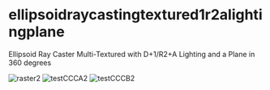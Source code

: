 # ellipsoidraycastingtextured1r2alightingplane
Ellipsoid Ray Caster Multi-Textured with D+1/R2+A Lighting and a Plane in 360 degrees

![raster2](https://user-images.githubusercontent.com/19920254/147760808-42e48205-074e-4e25-acf6-ba893dcfbbc7.png)
![testCCCA2](https://user-images.githubusercontent.com/19920254/147760899-8f944284-acee-438a-811c-809ca8767e24.jpg)
![testCCCB2](https://user-images.githubusercontent.com/19920254/147760811-0e419407-f742-460f-92f9-31acab42306a.jpg)
